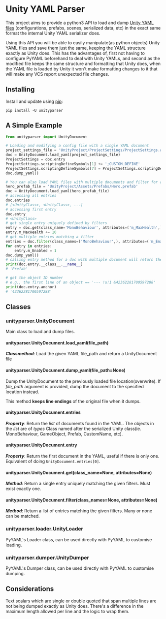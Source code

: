 # Unity YAML Parser #

This project aims to provide a python3 API to load and dump [Unity YAML 
files](https://docs.unity3d.com/Manual/TextSceneFormat.html) (configurations, prefabs, scenes, serialized data, etc) in the exact same 
format the internal Unity YAML serializer does.

Using this API you will be able to easily manipulate(as python objects) 
Unity YAML files and save them just the same, keeping the YAML structure
exactly as Unity does. This has the advantages of, first not having to
configure PyYAML beforehand to deal with Unity YAMLs, and second as the
modified file keeps the same structure and formatting that Unity does, 
when the YAML file is loaded by Unity it won't make formatting changes 
to it that will make any VCS report unexpected file changes.

## Installing ##

Install and update using [pip](https://pip.pypa.io/en/stable/quickstart/):
````
pip install -U unityparser
````
## A Simple Example ##
````python
from unityparser import UnityDocument

# Loading and modifying a config file with a single YAML document
project_settings_file = 'UnityProject/ProjectSettings/ProjectSettings.asset'
doc = UnityDocument.load_yaml(project_settings_file)
ProjectSettings = doc.entry
ProjectSettings.scriptingDefineSymbols[1] += ';CUSTOM_DEFINE'
ProjectSettings.scriptingDefineSymbols[7] = ProjectSettings.scriptingDefineSymbols[1]
doc.dump_yaml()

# You can also load YAML files with multiple documents and filter for a single or multiple entries
hero_prefab_file = 'UnityProject/Assets/Prefabs/Hero.prefab'
doc = UnityDocument.load_yaml(hero_prefab_file)
# accessing all entries
doc.entries
# [<UnityClass>, <UnityClass>, ...]
# accessing first entry
doc.entry
# <UnityClass>
# get single entry uniquely defined by filters
entry = doc.get(class_name='MonoBehaviour', attributes=('m_MaxHealth',))
entry.m_MaxHealth += 10
# get multiple entries matching a filter
entries = doc.filter(class_names=('MonoBehaviour',), attributes=('m_Enabled',))
for entry in entries:
    entry.m_Enabled = 1
doc.dump_yaml()
# calling entry method for a doc with multiple document will return the first one
print(doc.entry.__class__.__name__)
# 'Prefab'

# get the object ID number
# e.g., the first line of an object == '--- !u!1 &42362281700597288'
print(doc.entry.anchor)  
# '42362281700597288' 
````

## Classes ##

### unityparser.UnityDocument ###

Main class to load and dump files.

#### unityparser.UnityDocument.load_yaml(file_path) ####

_**Classmethod**_: Load the given YAML file_path and return a UnityDocument file

#### unityparser.UnityDocument.dump_yaml(file_path=None) ####

Dump the UnityDocument to the previously loaded file location(overwrite). 
If *file_path* argument is provided, dump the document to the specified location instead.

This method **keeps line endings** of the original file when it dumps.

#### unityparser.UnityDocument.entries ####

_**Property**_: Return the _list_ of documents found in the YAML. The objects in the _list_ are of _types_ Class named after the serialized Unity class(ie. MonoBehaviour, GameObject, Prefab, CustomName, etc).

#### unityparser.UnityDocument.entry ####

_**Property**_: Return the first document in the YAML, useful if there is only one. Equivalent of doing `UnityDocument.entries[0]`.

#### unityparser.UnityDocument.get(class_name=None, attributes=None) ####

_**Method**_: Return a single entry uniquely matching the given filters. Must exist exactly one.

#### unityparser.UnityDocument.filter(class_names=None, attributes=None) ####

_**Method**_: Return a list of entries matching the given filters. Many or none can be matched.

### unityparser.loader.UnityLoader ###

PyYAML's Loader class, can be used directly with PyYAML to customise loading. 

### unityparser.dumper.UnityDumper ###

PyYAML's Dumper class, can be used directly with PyYAML to customise dumping. 

## Considerations ##

Text scalars which are single or double quoted that span multiple lines are not being dumped exactly as Unity does. There's a difference in the maximum length allowed per line and the logic to wrap them.

